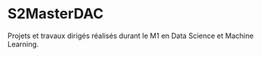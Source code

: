 # S2MasterDAC

Projets et travaux dirigés réalisés durant le M1
en Data Science et Machine Learning.
